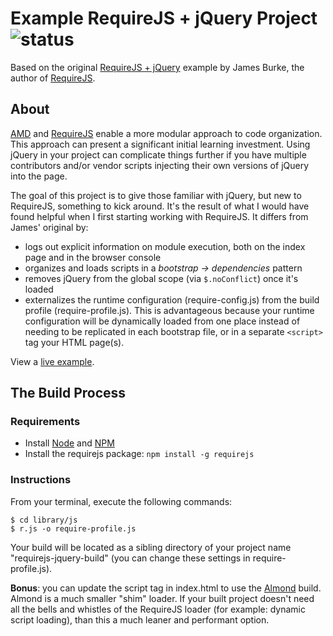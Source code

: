 # Example RequireJS + jQuery Project ![status][david-dm] #

Based on the original [RequireJS + jQuery][original] example by James Burke, the author of [RequireJS][requirejs].


## About ##

[AMD][amd] and [RequireJS][requirejs] enable a more modular approach to code organization. This approach can present a significant initial learning investment. Using jQuery in your project can complicate things further if you have multiple contributors and/or vendor scripts injecting their own versions of jQuery into the page.

The goal of this project is to give those familiar with jQuery, but new to RequireJS, something to kick around. It's the result of what I would have found helpful when I first starting working with RequireJS. It differs from James' original by:

  - logs out explicit information on module execution, both on the index page and in the browser console
  - organizes and loads scripts in a *bootstrap -> dependencies* pattern
  - removes jQuery from the global scope (via `$.noConflict`) once it's loaded 
  - externalizes the runtime configuration (require-config.js) from the build profile (require-profile.js). This is advantageous because your runtime configuration will be dynamically loaded from one place instead of needing to be replicated in each bootstrap file, or in a separate `<script>` tag your HTML page(s).

View a [live example][gh-pages].


## The Build Process

### Requirements

  - Install [Node][node] and [NPM][npm]
  - Install the requirejs package: `npm install -g requirejs`


### Instructions ###

From your terminal, execute the following commands:

    $ cd library/js
    $ r.js -o require-profile.js

Your build will be located as a sibling directory of your project name "requirejs-jquery-build" (you can change these settings in require-profile.js).

**Bonus**: you can update the script tag in index.html to use the [Almond][almond] build. Almond is a much smaller "shim" loader. If your built project doesn't need all the bells and whistles of the RequireJS loader (for example: dynamic script loading), than this a much leaner and performant option.

[amd]: https://github.com/amdjs/amdjs-api/wiki/AMD
[almond]: https://github.com/jrburke/almond
[requirejs]: https://github.com/jrburke/requirejs
[original]: https://github.com/jrburke/require-jquery
[node]: http://nodejs.org/
[npm]: https://github.com/isaacs/npm
[gh-pages]: http://ryanfitzer.github.com/Example-RequireJS-jQuery-Project/
[david-dm]: https://david-dm.org/ryanfitzer/Example-RequireJS-jQuery-Project.png
